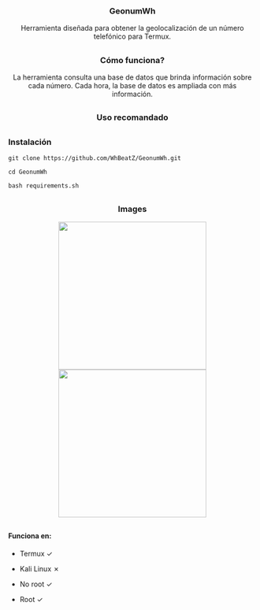 <h3><p align="center">GeonumWh</p></h3>
<p align="center">Herramienta diseñada para obtener la geolocalización de un número telefónico para Termux.</p>

##

<h3><p align="center">Cómo funciona?</p></h3>
<p align="center">La herramienta consulta una base de datos que brinda información sobre cada número. Cada hora, la base de datos es ampliada con más información.</p>

##

<h3><p align="center">Uso recomandado</p></h3>
 
<p align="center"Usar sólo una vez, y si el código del páis no esta disponible, esperar 3 días mínimo para que el repote sea aprobado.</p>


##

<h3>Instalación</h3>

```
git clone https://github.com/WhBeatZ/GeonumWh.git
```

```
cd GeonumWh
```

```
bash requirements.sh
```

##

<h3><p align="center">Images</p></h3>
<p align="center">
  <img src="https://github.com/WhBeatZ/GeonumWh/blob/main/files/image1.png" height="300px">
   <img src="https://github.com/WhBeatZ/GeonumWh/blob/main/files/image2.png" height="300px">
 </p>

 
 ## 

<h4>Funciona en:</h4>

- Termux ✓

- Kali Linux ✗

- No root ✓

- Root ✓
